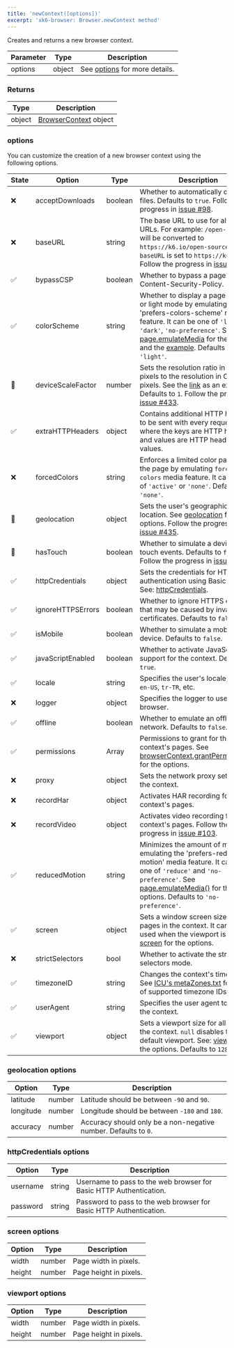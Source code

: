 ```yaml
---
title: 'newContext([options])'
excerpt: 'xk6-browser: Browser.newContext method'
---
```


Creates and returns a new browser context.

| Parameter | Type   | Description                               |
| --------- | ------ | ----------------------------------------- |
| options   | object | See [options](#options) for more details. |

### Returns

| Type   | Description                                                          |
| ------ | -------------------------------------------------------------------- |
| object | [BrowserContext](/javascript-api/xk6-browser/browsercontext/) object |

### options

You can customize the creation of a new browser context using the following options.

<!-- vale off -->

| State | Option                                                              | Type    | Description                                                                                                                                                                                                                                                                                                                                                                              |
| - | ------------------------------------------------------------------- | ------- | ---------------------------------------------------------------------------------------------------------------------------------------------------------------------------------------------------------------------------------------------------------------------------------------------------------------------------------------------------------------------------------------- |
| <span title="Not implemented">❌</span> | acceptDownloads             | boolean | Whether to automatically download files. Defaults to `true`. Follow the progress in [issue #98](https://github.com/grafana/xk6-browser/issues/98). |
| <span title="Not implemented">❌</span> | baseURL                     | string  | The base URL to use for all relative URLs. For example: `/open-source/` will be converted to `https://k6.io/open-source/` if `baseURL` is set to `https://k6.io`. Follow the progress in [issue #432](https://github.com/grafana/xk6-browser/issues/432). |
| ✅ | bypassCSP                                                           | boolean | Whether to bypass a page's Content-Security-Policy. |
| ✅ | colorScheme                                                         | string  | Whether to display a page in dark or light mode by emulating the 'prefers-colors-scheme' media feature. It can be one of `'light'`, `'dark'`, `'no-preference'`. See [page.emulateMedia](/javascript-api/xk6-browser/page#page-emulatemedia-options) for the options and the [example](https://github.com/grafana/xk6-browser/blob/main/examples/colorscheme.js). Defaults to `'light'`. |
| <span title="Work in progress">🚧</span> | deviceScaleFactor          | number  | Sets the resolution ratio in physical pixels to the resolution in CSS pixels. See the [link](https://github.com/grafana/xk6-browser/blob/main/examples/device_emulation.js) as an example. Defaults to `1`. Follow the progress in [issue #433](https://github.com/grafana/xk6-browser/issues/433). |
| ✅ | extraHTTPHeaders                                                    | object  | Contains additional HTTP headers to be sent with every request, where the keys are HTTP headers and values are HTTP header values.                                                                                                                                                                                                                                                       |
| <span title="Not implemented">❌</span> | forcedColors                | string  | Enforces a limited color palette on the page by emulating `forced-colors` media feature. It can be one of `'active'` or `'none'`. Defaults to `'none'`.                                                                                                                                                                                                                                  |
| <span title="Work in progress">🚧</span> | geolocation                | object  | Sets the user's geographical location. See [geolocation](#geolocation-options) for the options. Follow the progress in [issue #435](https://github.com/grafana/xk6-browser/issues/435). |
| <span title="Work in progress">🚧</span> | hasTouch                   | boolean | Whether to simulate a device with touch events. Defaults to `false`. Follow the progress in [issue #436](https://github.com/grafana/xk6-browser/issues/436). |
| ✅ | httpCredentials                                                     | object  | Sets the credentials for HTTP authentication using Basic Auth. See: [httpCredentials](#httpcredentials-options).                                                                                                                                                                                                                                                                                          |
| ✅ | ignoreHTTPSErrors                                                   | boolean | Whether to ignore HTTPS errors that may be caused by invalid certificates. Defaults to `false`.                                                                                                                                                                                                                                                                                          |
| ✅ | isMobile                                                            | boolean | Whether to simulate a mobile device. Defaults to `false`.                                                                                                                                                                                                                                                                                                                                |
| ✅ | javaScriptEnabled                                                   | boolean | Whether to activate JavaScript support for the context. Defaults to `true`.                                                                                                                                                                                                                                                                                                              |
| ✅ | locale                                                              | string  | Specifies the user's locale, such as `en-US`, `tr-TR`, etc.                                                                                                                                                                                                                                                                                                                              |
| <span title="Not implemented">❌</span> | logger                      | object  | Specifies the logger to use in xk6-browser.                                                                                                                                                                                                                                                                                                                                              |
| ✅ | offline                                                             | boolean | Whether to emulate an offline network. Defaults to `false`.                                                                                                                                                                                                                                                                                                                              |
| ✅ | permissions                                                         | Array   | Permissions to grant for the context's pages. See [browserContext.grantPermissions()](/javascript-api/xk6-browser/browsercontext#browsercontext-grantpermissions-permissions-options) for the options.                                                                                                                                                                                   |
| <span title="Not implemented">❌</span> | proxy                       | object  | Sets the network proxy settings for the context.                                                                                                                                                                                                                                                                                                                                         |
| <span title="Not implemented">❌</span> | recordHar                   | object  | Activates HAR recording for the context's pages.                                                                                                                                                                                                                                                                                                                                         |
| ❌ | recordVideo | object  | Activates video recording for the context's pages. Follow the progress in [issue #103](https://github.com/grafana/xk6-browser/issues/103).                                                                                                                                                                                                                                                                                                                                       |
| ✅ | reducedMotion                                                       | string  | Minimizes the amount of motion by emulating the 'prefers-reduced-motion' media feature. It can be one of `'reduce'` and `'no-preference'`. See [page.emulateMedia()](/javascript-api/xk6-browser/page#page-emulatemedia-options) for the options. Defaults to `'no-preference'`.                                                                                                         |
| ✅ | screen                                                              | object  | Sets a window screen size for all pages in the context. It can only be used when the viewport is set. See: [screen](#screen-options) for the options.                                                                                                                                                                                                                                    |
| <span title="Not implemented">❌</span> | strictSelectors             | bool    | Whether to activate the strict selectors mode.                                                                                                                                                                                                                                                                                                                                           |
| ✅ | timezoneID                                                          | string  | Changes the context's timezone. See [ICU's metaZones.txt](https://cs.chromium.org/chromium/src/third_party/icu/source/data/misc/metaZones.txt?rcl=faee8bc70570192d82d2978a71e2a615788597d1) for a list of supported timezone IDs.                                                                                                                                                        |
| ✅ | userAgent                                                           | string  | Specifies the user agent to use in the context.                                                                                                                                                                                                                                                                                                                                          |
| ✅ | viewport                                                            | object  | Sets a viewport size for all pages in the context. `null` disables the default viewport. See: [viewport](#viewport-options) for the options. Defaults to `1280x720`.                                                                                                                                                                                                                     |

<!-- vale on -->

### geolocation options

| Option    | Type   | Description                                           |
| --------- | ------ | ----------------------------------------------------- |
| latitude  | number | Latitude should be between `-90` and `90`.            |
| longitude | number | Longitude should be between `-180` and `180`.         |
| accuracy  | number | Accuracy should only be a non-negative number. Defaults to `0`. |

### httpCredentials options

| Option   | Type   | Description                                                        |
| -------- | ------ | ------------------------------------------------------------------ |
| username | string | Username to pass to the web browser for Basic HTTP Authentication. |
| password | string | Password to pass to the web browser for Basic HTTP Authentication. |

### screen options

| Option | Type   | Description            |
| ------ | ------ | ---------------------- |
| width  | number | Page width in pixels.  |
| height | number | Page height in pixels. |

<!-- vale off -->

### viewport options

<!-- vale on -->

| Option | Type   | Description            |
| ------ | ------ | ---------------------- |
| width  | number | Page width in pixels.  |
| height | number | Page height in pixels. |

<!-- vale off -->